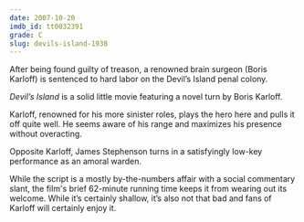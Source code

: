 ```yaml
---
date: 2007-10-20
imdb_id: tt0032391
grade: C
slug: devils-island-1938
---
```


After being found guilty of treason, a renowned brain surgeon (Boris Karloff) is sentenced to hard labor on the Devil’s Island penal colony.

_Devil’s Island_ is a solid little movie featuring a novel turn by Boris Karloff.

Karloff, renowned for his more sinister roles, plays the hero here and pulls it off quite well. He seems aware of his range and maximizes his presence without overacting.

Opposite Karloff, James Stephenson turns in a satisfyingly low-key performance as an amoral warden.

While the script is a mostly by-the-numbers affair with a social commentary slant, the film's brief 62-minute running time keeps it from wearing out its welcome. While it’s certainly shallow, it’s also not that bad and fans of Karloff will certainly enjoy it.
